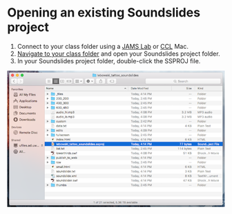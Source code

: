 # Opening an existing Soundslides project

1. Connect to your class folder using a [JAMS Lab](https://jjloomis.gitbooks.io/file-and-folder-management/content/connecting-in-jams-lab.html "File and Folder Management - Connecting to Class Folder in a JAMS Lab") or [CCL](https://jjloomis.gitbooks.io/file-and-folder-management/content/connecting-in-ccl.html) Mac.
2. [Navigate to your class folder](https://jjloomis.gitbooks.io/file-and-folder-management/content/navigating-folder-tree.html) and open your Soundslides project folder.
3. In your Soundslides project folder, double-click the SSPROJ file.

![Opening an existing Soundslides project.](/assets/soundslides-opening-an-existing-soundslides-project.png)

